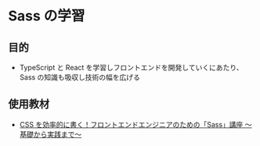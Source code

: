 # Sass の学習

## 目的

- TypeScript と React を学習しフロントエンドを開発していくにあたり、Sass の知識も吸収し技術の幅を広げる

## 使用教材

- [CSS を効率的に書く！フロントエンドエンジニアのための「Sass」講座 ～基礎から実践まで～](https://www.udemy.com/course/sass-for-frontend-engineer/learn/lecture/50915727#notes)

